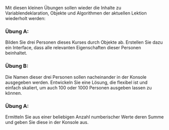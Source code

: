 Mit diesen kleinen Übungen sollen wieder die Inhalte zu Variablendeklaration, Objekte und Algorithmen der aktuellen Lektion wiederholt werden:

### Übung A:
Bilden Sie drei Personen dieses Kurses durch Objekte ab. Erstellen Sie dazu ein Interface, dass alle relevanten Eigenschaften dieser Personen beinhaltet.

### Übung B:
Die Namen dieser drei Personen sollen nacheinander in der Konsole ausgegeben werden. Entwickeln Sie eine Lösung, die flexibel ist und einfach skaliert, um auch 100 oder 1000 Personen ausgeben lassen zu können.

### Übung A:
Ermitteln Sie aus einer beliebigen Anzahl numberischer Werte deren Summe und geben Sie diese in der Konsole aus.
